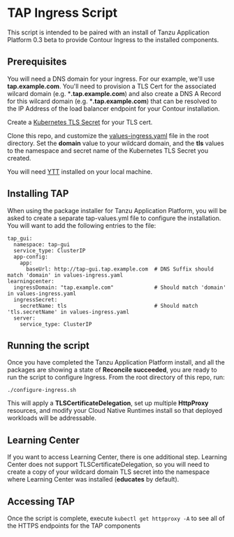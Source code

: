 # TAP Ingress Script
This script is intended to be paired with an install of Tanzu Application Platform 0.3 beta to provide Contour Ingress to the installed components.

## Prerequisites

You will need a DNS domain for your ingress. For our example, we'll use **tap.example.com**. You'll need to provision a TLS Cert for the associated wilcard domain (e.g. ***.tap.example.com**) and also create a DNS A Record for this wilcard domain (e.g. ***.tap.example.com**) that can be resolved to the IP Address of the load balancer endpoint for your Contour installation.

Create a [Kubernetes TLS Secret](https://kubernetes.io/docs/concepts/configuration/secret/#tls-secrets) for your TLS cert.

Clone this repo, and customize the [values-ingress.yaml](values-ingress.yaml) file in the root directory. Set the **domain** value to your wildcard domain, and the **tls** values to the namespace and secret name of the Kubernetes TLS Secret you created.

You will need [YTT](https://carvel.dev/ytt/) installed on your local machine.

## Installing TAP ##

When using the package installer for Tanzu Application Platform, you will be asked to create a separate tap-values.yml file to configure the installation. You will want to add the following entries to the file:

```
tap_gui:
  namespace: tap-gui
  service_type: ClusterIP
  app-config:
    app:
      baseUrl: http://tap-gui.tap.example.com  # DNS Suffix should match 'domain' in values-ingress.yaml
learningcenter:
  ingressDomain: "tap.example.com"             # Should match 'domain' in values-ingress.yaml
  ingressSecret:
    secretName: tls                            # Should match 'tls.secretName' in values-ingress.yaml
  server:
    service_type: ClusterIP
```

## Running the script ##

Once you have completed the Tanzu Application Platform install, and all the packages are showing a state of **Reconcile succeeded**, you are ready to run the script to configure Ingress. From the root directory of this repo, run:

`./configure-ingress.sh`

This will apply a **TLSCertificateDelegation**, set up multiple **HttpProxy** resources, and modify your Cloud Native Runtimes install so that deployed workloads will be addressable.

## Learning Center ##

If you want to access Learning Center, there is one additional step. Learning Center does not support TLSCertificateDelegation, so you will need to create a copy of your wildcard domain TLS secret into the namespace where Learning Center was installed (**educates** by default).

## Accessing TAP

Once the script is complete, execute `kubectl get httpproxy -A` to see all of the HTTPS endpoints for the TAP components
